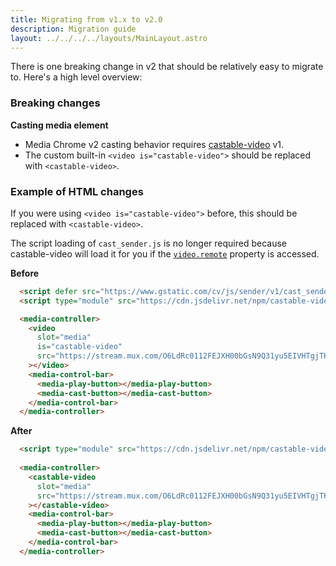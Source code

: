 ```yaml
---
title: Migrating from v1.x to v2.0
description: Migration guide
layout: ../../../../layouts/MainLayout.astro
---
```


There is one breaking change in v2 that should be relatively easy to migrate to.
Here's a high level overview:

### Breaking changes

**Casting media element**
- Media Chrome v2 casting behavior requires [castable-video](https://github.com/muxinc/castable-video) v1.
- The custom built-in `<video is="castable-video">` should be replaced with `<castable-video>`.

### Example of HTML changes

If you were using `<video is="castable-video">` before, this should be replaced with `<castable-video>`.

The script loading of `cast_sender.js` is no longer required because castable-video will load it for you
if the [`video.remote`](https://developer.mozilla.org/en-US/docs/Web/API/RemotePlayback) property is accessed.

**Before**

```html
  <script defer src="https://www.gstatic.com/cv/js/sender/v1/cast_sender.js?loadCastFramework=1"></script>
  <script type="module" src="https://cdn.jsdelivr.net/npm/castable-video@0"></script>

  <media-controller>
    <video
      slot="media"
      is="castable-video"
      src="https://stream.mux.com/O6LdRc0112FEJXH00bGsN9Q31yu5EIVHTgjTKRkKtEq1k/high.mp4"
    ></video>
    <media-control-bar>
      <media-play-button></media-play-button>
      <media-cast-button></media-cast-button>
    </media-control-bar>
  </media-controller>
```

**After**

```html
  <script type="module" src="https://cdn.jsdelivr.net/npm/castable-video@1"></script>
  
  <media-controller>
    <castable-video
      slot="media"
      src="https://stream.mux.com/O6LdRc0112FEJXH00bGsN9Q31yu5EIVHTgjTKRkKtEq1k/high.mp4"
    ></castable-video>
    <media-control-bar>
      <media-play-button></media-play-button>
      <media-cast-button></media-cast-button>
    </media-control-bar>
  </media-controller>
```
